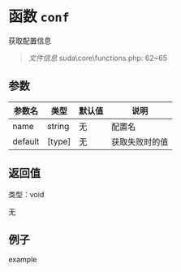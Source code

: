 # 函数 `conf`

获取配置信息

> *文件信息* suda\core\functions.php: 62~65



## 参数


| 参数名 | 类型 | 默认值 | 说明 |
|--------|-----|-------|-------|
| name |  string | 无 |  配置名 |
| default |  [type] | 无 |  获取失败时的值 |



## 返回值

类型：void

无



## 例子

example